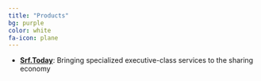 ```yaml
---
title: "Products"
bg: purple
color: white
fa-icon: plane
---
```


- <strong><a href="http://srf.today">Srf.Today</a></strong>: Bringing specialized executive-class services to the sharing economy